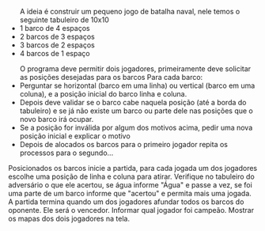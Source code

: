 <p>
  <ul>
    A ideia é construir um pequeno jogo de batalha naval, nele temos o seguinte
    tabuleiro de 10x10
    <li>1 barco de 4 espaços</li>
    <li>2 barcos de 3 espaços</li>
    <li>3 barcos de 2 espaços</li>
    <li>4 barcos de 1 espaço</li>
  </ul>
  <ul>
    O programa deve permitir dois jogadores, primeiramente deve solicitar as posições desejadas para os barcos
    Para cada barco:
     <li>Perguntar se horizontal (barco em uma linha) ou vertical (barco em uma coluna), e a posição inicial do barco linha e coluna.</li>
     <li>Depois deve validar se o barco cabe naquela posição (até a borda do tabuleiro) e se já não existe um barco ou parte dele nas posições que o novo barco irá ocupar.</li>
     <li>Se a posição for inválida por algum dos motivos acima, pedir uma nova posição inicial e explicar o motivo</li>
     <li>Depois de alocados os barcos para o primeiro jogador repita os processos para o segundo...</li>
  </ul>

  Posicionados os barcos inicie a partida, para cada jogada um dos jogadores escolhe uma posição de linha e coluna para atirar. 
  Verifique no tabuleiro do adversário o que ele acertou, se água informe "Água" e passe a vez, se foi uma parte de um barco informe que "acertou" e permita mais uma jogada.
  A partida termina quando um dos jogadores afundar todos os barcos do oponente. Ele será o vencedor.
  Informar qual jogador foi campeão.
  Mostrar os mapas dos dois jogadores na tela.
</p>
